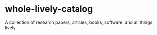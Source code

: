 # whole-lively-catalog
A collection of research papers, articles, books, software, and all things lively.
